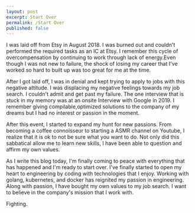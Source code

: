 ```yaml
---
layout: post
excerpt: Start Over
permalink: /Start Over
published: false
---
```



I was laid off from Etsy in August 2018. I was burned out and couldn't performed the required tasks as an IC at Etsy. I remember this cycle of overcompensation by continuing to work through lack of energy.Even though I was not new to failure, the shock of losing my career that I've worked so hard to built up was too great for me at the time.

After I got laid off, I was in denial and kept trying to apply to jobs with this negative attitude. I was displacing my negative feelings towards my job search. I couldn't admit and get past my failure. The one interview that is stuck in my memory was at an onsite Interview with Google in 2019. I remember giving compilable,optimized solutions to the company of my dreams but I had no interest or passion in the moment. 

After this event, I started to expand my hunt for new passions. From becoming a coffee connoisseur to starting a ASMR channel on Youtube, I realize that it is ok to not be sure what you want to do. Not only did this sabbatical allow me to learn new skills, I have been able to question and affirm my own values. 

As I write this blog today, I'm finally coming to peace with everything that has happened and I'm ready to start over. I've finally started to open my heart to engineering by coding with technologies that I enjoy. Working with golang, kubernetes, and docker has reignited my passion in engineering. Along with passion, I have bought my own values to my job search. I want to believe in the company's mission that I work with. 

Fighting.